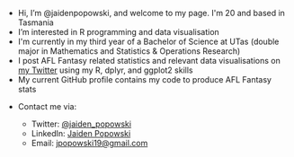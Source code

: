 - Hi, I’m @jaidenpopowski, and welcome to my page. I'm 20 and based in Tasmania
- I’m interested in R programming and data visualisation
- I'm currently in my third year of a Bachelor of Science at UTas (double major in Mathematics and Statistics & Operations Research)
- I post AFL Fantasy related statistics and relevant data visualisations on <a href="https://twitter.com/jaiden_popowski">my Twitter</a> using my R, dplyr, and ggplot2 skills
- My current GitHub profile contains my code to produce AFL Fantasy stats

<ul class="roman">
 <li>Contact me via:</li>
 <ul class="square">
  <li>Twitter: <a href="https://twitter.com/jaiden_popowski">@jaiden_popowski</a></li>
  <li>LinkedIn: <a href="https://www.linkedin.com/in/jaiden-popowski-b71003236">Jaiden Popowski</a></li>
  <li>Email: <a href="https://mail.google.com/mail/?view=cm&to=jpopowski19@gmail.com&su=Enquiry from Github">jpopowski19@gmail.com</a></li>
 </ul>
 </li>
</ul>

